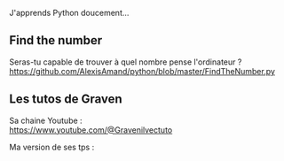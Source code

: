 J'apprends Python doucement...

## Find the number

Seras-tu capable de trouver à quel nombre pense l'ordinateur ?    
https://github.com/AlexisAmand/python/blob/master/FindTheNumber.py

## Les tutos de Graven
Sa chaine Youtube :    
https://www.youtube.com/@Gravenilvectuto

Ma version de ses tps :




